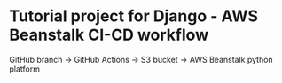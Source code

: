 # Tutorial project for Django - AWS Beanstalk CI-CD workflow

GitHub branch -> GitHub Actions -> S3 bucket -> AWS Beanstalk python platform
